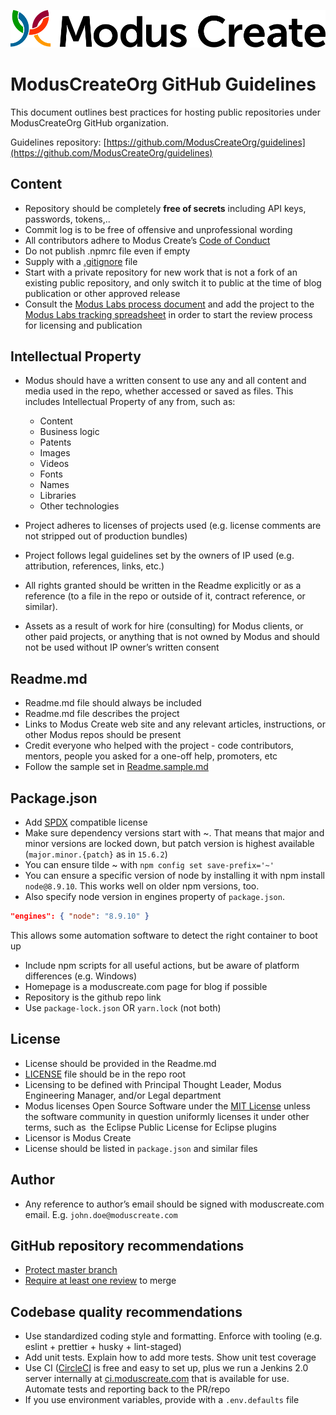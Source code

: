 [![Modus Create](./images/modus.logo.svg)](https://moduscreate.com)

# ModusCreateOrg GitHub Guidelines

This document outlines best practices for hosting public repositories under ModusCreateOrg GitHub organization.

Guidelines repository: [https://github.com/ModusCreateOrg/guidelines](https://github.com/ModusCreateOrg/guidelines)

## Content

* Repository should be completely **free of secrets** including API keys, passwords, tokens,..
* Commit log is to be free of offensive and unprofessional wording
* All contributors adhere to Modus Create’s [Code of Conduct](./CODE_OF_CONDUCT.md)
* Do not publish .npmrc file even if empty
* Supply with a [.gitignore](./.gitignore) file
* Start with a private repository for new work that is not a fork of an existing public repository, and only switch it to public at the time of blog publication or other approved release
* Consult the [Modus Labs process document](https://docs.google.com/document/d/1NoeJv9WSSDftQnKCR6oRjOQ3m_-zqCx7ygFwR8Wplx0/edit#heading=h.kczbw613h03g) and add the project to the [Modus Labs tracking spreadsheet](https://docs.google.com/spreadsheets/d/1-h2QCIzImOwn8iBnEZuCs2dOXnE2qLwSZblD09kL5bs/edit#gid=0) in order to start the review process for licensing and publication

## Intellectual Property

* Modus should have a written consent to use any and all content and media used in the repo, whether accessed or saved as files. This includes Intellectual Property of any from, such as:

  * Content
  * Business logic
  * Patents
  * Images
  * Videos
  * Fonts
  * Names
  * Libraries
  * Other technologies

* Project adheres to licenses of projects used (e.g. license comments are not stripped out of production bundles)
* Project follows legal guidelines set by the owners of IP used (e.g. attribution, references, links, etc.)
* All rights granted should be written in the Readme explicitly or as a reference (to a file in the repo or outside of it, contract reference, or similar).
* Assets as a result of work for hire (consulting) for Modus clients, or other paid projects, or anything that is not owned by Modus and should not be used without IP owner’s written consent

## Readme.md

* Readme.md file should always be included
* Readme.md file describes the project
* Links to Modus Create web site and any relevant articles, instructions, or other Modus repos should be present
* Credit everyone who helped with the project - code contributors, mentors, people you asked for a one-off help, promoters, etc
* Follow the sample set in [Readme.sample.md](https://github.com/ModusCreateOrg/guidelines/blob/master/Readme.sample.md)

## Package.json

* Add [SPDX](https://www.npmjs.com/package/spdx) compatible license
* Make sure dependency versions start with ~. That means that major and minor versions are locked down, but patch version is highest available (`major.minor.{patch}` as in `15.6.2`)
* You can ensure tilde ~ with `npm config set save-prefix='~'`
* You can ensure a specific version of node by installing it with npm install `node@8.9.10`. This works well on older npm versions, too.
* Also specify node version in engines property of `package.json`.

```json
"engines": { "node": "8.9.10" }
```

This allows some automation software to detect the right container to boot up

* Include npm scripts for all useful actions, but be aware of platform differences (e.g. Windows)
* Homepage is a moduscreate.com page for blog if possible
* Repository is the github repo link
* Use `package-lock.json` OR `yarn.lock` (not both)

## License

* License should be provided in the Readme.md
* [LICENSE](https://github.com/ModusCreateOrg/guidelines/blob/master/LICENSE) file should be in the repo root
* Licensing to be defined with Principal Thought Leader, Modus Engineering Manager, and/or Legal department
* Modus licenses Open Source Software under the [MIT License](https://opensource.org/licenses/MIT) unless the software community in question uniformly licenses it under other terms, such as  the Eclipse Public License for Eclipse plugins
* Licensor is Modus Create
* License should be listed in `package.json` and similar files

## Author

* Any reference to author’s email should be signed with moduscreate.com email. E.g. `john.doe@moduscreate.com`

## GitHub repository recommendations

* [Protect master branch](https://help.github.com/articles/configuring-protected-branches/)
* [Require at least one review](https://help.github.com/articles/enabling-required-reviews-for-pull-requests/) to merge

## Codebase quality recommendations

* Use standardized coding style and formatting. Enforce with tooling (e.g. eslint + prettier + husky + lint-staged)
* Add unit tests. Explain how to add more tests. Show unit test coverage
* Use CI ([CircleCI](https://circleci.com) is free and easy to set up, plus we run a Jenkins 2.0 server internally at [ci.moduscreate.com](https://ci.moduscreate.com) that is available for use. Automate tests and reporting back to the PR/repo
* If you use environment variables, provide with a `.env.defaults` file
